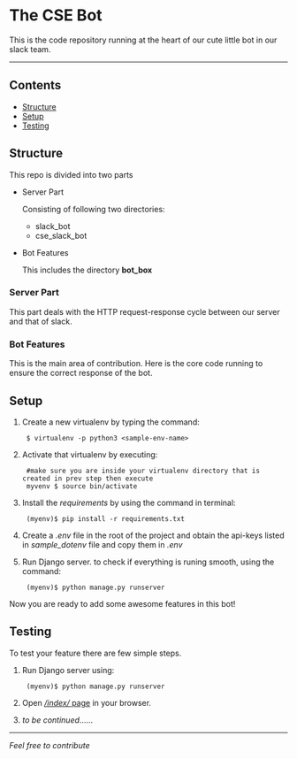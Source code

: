 # The CSE Bot
This is the code repository running at the heart of our cute little bot 
in our slack team.
****

## Contents
* [Structure](#structure)
* [Setup](#setup)
* [Testing](#testing)


## <a name="structure">Structure</a>
This repo is divided into two parts
* Server Part

    Consisting of following two directories:
    * slack_bot
    * cse_slack_bot
    
* Bot Features

    This includes the directory **bot_box**


### Server Part
This part deals with the HTTP request-response cycle between our server 
and that of slack.


### Bot Features
This is the main area of contribution. Here is the core code running to 
ensure the correct response of the bot.


## <a name="setup">Setup</a>
1. Create a new virtualenv by typing the command:
    
        $ virtualenv -p python3 <sample-env-name>

2. Activate that virtualenv by executing:

        #make sure you are inside your virtualenv directory that is created in prev step then execute
        myvenv $ source bin/activate
    
3. Install the *requirements* by using the command in terminal:

        (myenv)$ pip install -r requirements.txt

4. Create a *.env* file in the root of the project and obtain the api-keys 
listed in *sample_dotenv* file and copy them in *.env*

5. Run Django server. to check if everything is runing smooth, using the command:

        (myenv)$ python manage.py runserver

Now you are ready to add some awesome features in this bot!


## <a name="testing">Testing</a>
To test your feature there are few simple steps.
1. Run Django server using:

        (myenv)$ python manage.py runserver

2. Open [*/index/* page](127.0.0.1:8000/index) in your browser.
3. *to be continued*......


****
*Feel free to contribute*

